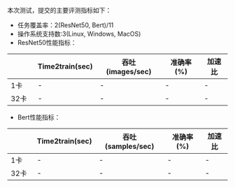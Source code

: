 <!-- omit in toc -->

本次测试，提交的主要评测指标如下：
- 任务覆盖率：2(ResNet50, Bert)/11
- 操作系统支持数:3(Linux, Windows, MacOS)
- ResNet50性能指标：

|              | Time2train(sec)  | 吞吐(images/sec) | 准确率(%) | 加速比 |
|--------------|------------|------------|------------|-----------|
| 1卡          |  -   |   -   |     -      |     -     |
| 32卡         |     -      |      -     |     -      |     -     |

- Bert性能指标：

|              | Time2train(sec)  | 吞吐(samples/sec) | 准确率(%) | 加速比 |
|--------------|------------|------------|------------|-----------|
| 1卡          |     -      |      -     |     -      |     -     |
| 32卡         |     -      |      -     |     -      |     -     |
